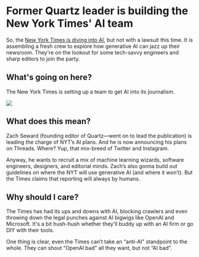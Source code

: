 # Former Quartz leader is building the New York Times' AI team

So, the [New York Times is diving into AI](https://www.nytco.com/press/zach-seward-is-the-newsrooms-editorial-director-of-a-i-initiatives/?utm_source=bensbites\&utm_medium=referral\&utm_campaign=former-quartz-leader-is-building-the-new-york-times-ai-team), but not with a lawsuit this time. It is assembling a fresh crew to explore how generative AI can jazz up their newsroom. They're on the lookout for some tech-savvy engineers and sharp editors to join the party.

## What's going on here?

The New York Times is setting up a team to get AI into its journalism.

![](https://media.beehiiv.com/cdn-cgi/image/fit=scale-down,format=auto,onerror=redirect,quality=80/uploads/asset/file/6d92b515-a1b7-40c9-82a0-e985eb58efbf/image.png?t=1706701992)

## What does this mean?

Zach Seward (founding editor of Quartz—went on to lead the publication) is leading the charge of NYT’s AI plans. And he is now announcing his plans on Threads. Where? Yup, that mix-breed of Twitter and Instagram.

Anyway, he wants to recruit a mix of machine learning wizards, software engineers, designers, and editorial minds. Zach’s also gonna build out guidelines on where the NYT will use generative AI (and where it won’t). But the Times claims that reporting will always by humans.

## Why should I care?

The Times has had its ups and downs with AI, blocking crawlers and even throwing down the legal punches against AI bigwigs like OpenAI and Microsoft. It's a bit hush-hush whether they'll buddy up with an AI firm or go DIY with their tools.

One thing is clear, even the Times can’t take an “anti-AI” standpoint to the whole. They can shout “OpenAI bad” all they want, but not “AI bad”.
